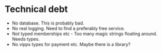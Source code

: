# Technical debt

* No database. This is probably bad.
* No real logging. Need to find a preferably free service.
* Not typed memberships etc - Too many magic strings floating around. Needs types.
* No vipps types for payment etc. Maybe there is a library?